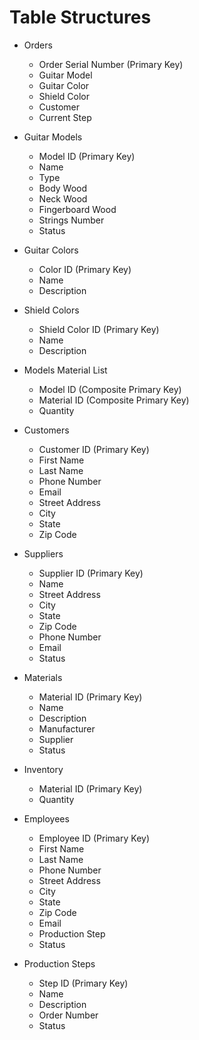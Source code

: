 # Table Structures

- Orders
    - Order Serial Number (Primary Key)
    - Guitar Model
    - Guitar Color
    - Shield Color
    - Customer
    - Current Step

- Guitar Models
    - Model ID (Primary Key)
    - Name 
    - Type
    - Body Wood
    - Neck Wood
    - Fingerboard Wood
    - Strings Number
    - Status

- Guitar Colors
    - Color ID (Primary Key)
    - Name
    - Description

- Shield Colors
    - Shield Color ID (Primary Key)
    - Name
    - Description

- Models Material List
    - Model ID (Composite Primary Key)
    - Material ID (Composite Primary Key)
    - Quantity

- Customers
    - Customer ID (Primary Key)
    - First Name
    - Last Name
    - Phone Number
    - Email
    - Street Address
    - City
    - State 
    - Zip Code

- Suppliers
    - Supplier ID (Primary Key)
    - Name
    - Street Address
    - City
    - State 
    - Zip Code
    - Phone Number
    - Email
    - Status

- Materials
    - Material ID (Primary Key)
    - Name
    - Description
    - Manufacturer
    - Supplier
    - Status

- Inventory
    - Material ID (Primary Key)
    - Quantity
    
- Employees
    - Employee ID (Primary Key)
    - First Name
    - Last Name
    - Phone Number
    - Street Address
    - City
    - State 
    - Zip Code
    - Email
    - Production Step
    - Status
    
- Production Steps
    - Step ID (Primary Key)
    - Name
    - Description
    - Order Number
    - Status

